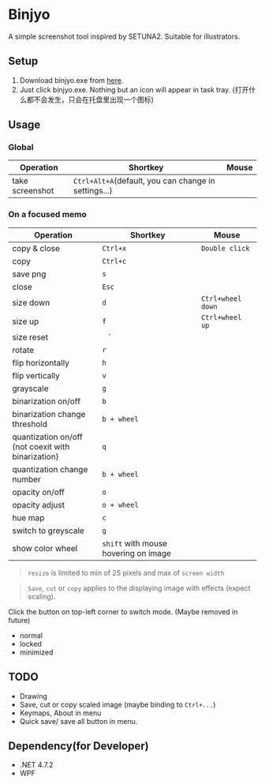 # Binjyo

A simple screenshot tool inspired by SETUNA2.
Suitable for illustrators.

## Setup

1. Download binjyo.exe from [here](https://github.com/NikuKikai/Binjyo/releases).
2. Just click binjyo.exe. Nothing but an icon will appear in task tray. (打开什么都不会发生，只会在托盘里出现一个图标)

## Usage

### Global

Operation | Shortkey | Mouse
--- | --- | ---
take screenshot | `Ctrl+Alt+A`(default, you can change in settings...)|

### On a focused memo

Operation | Shortkey | Mouse
--- | --- | ---
copy & close | `Ctrl+x` | `Double click`
copy | `Ctrl+c`
save png | `s`
close | `Esc`
size down | `d` | `Ctrl+wheel down`
size up | `f` | `Ctrl+wheel up`
size reset | ` ` `
rotate | `r`
flip horizontally | `h`
flip vertically | `v`
grayscale | `g`
binarization on/off | `b`
binarization change threshold | `b + wheel`
quantization on/off <br>(not coexit with binarization) | `q`
quantization change number  | `b + wheel`
opacity on/off | `o`
opacity adjust | `o + wheel`
hue map | `c`
switch to greyscale | `g`
show color wheel | `shift` with mouse hovering on image

> `resize` is limited to min of 25 pixels and max of `screen width`

> `Save`, `cut` or `copy` applies to the displaying image with effects (expect scaling). 

Click the button on top-left corner to switch mode. (Maybe removed in future)
- normal
- locked
- minimized

## TODO

- Drawing
- Save, cut or copy scaled image (maybe binding to `Ctrl+...`)
- Keymaps, About in menu
- Quick save/ save all button in menu.


## Dependency(for Developer)

- .NET 4.7.2
- WPF
